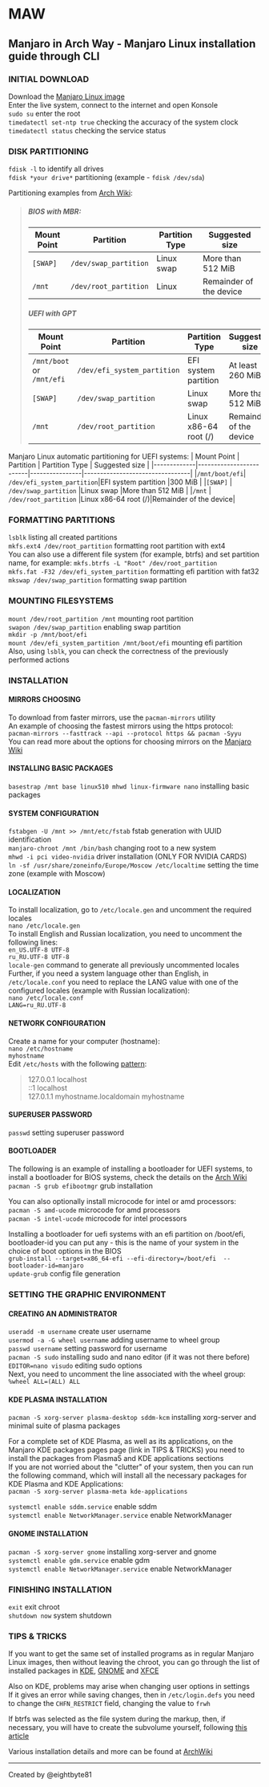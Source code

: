 # MAW
Manjaro in Arch Way - Manjaro Linux installation guide through CLI
---
### INITIAL DOWNLOAD
Download the [Manjaro Linux image](https://manjaro.org/download/)  
Enter the live system, connect to the internet and open Konsole  
`sudo su` enter the root  
`timedatectl set-ntp true` checking the accuracy of the system clock  
`timedatectl status` checking the service status  

### DISK PARTITIONING
`fdisk -l` to identify all drives  
`fdisk *your drive*` partitioning (example - `fdisk /dev/sda`)  

Partitioning examples from [Arch Wiki](https://wiki.archlinux.org/title/Installation_guide#Example_layouts):  
>##### BIOS with MBR:
>| Mount Point | Partition 		| Partition Type | Suggested size 	   |
>|-------------|-------------------------|----------------|-------------------------|
>|   `[SWAP]`  | `/dev/swap_partition`   |   Linux swap   | More than 512 MiB       |
>|   `/mnt`    | `/dev/root_partition`   |   Linux        | Remainder of the device |
>##### UEFI with GPT
>| Mount Point | Partition 		| Partition Type | Suggested size 	   |
>|-------------|-------------------------|----------------|-------------------------|
>|`/mnt/boot` or `/mnt/efi`|`/dev/efi_system_partition`|EFI system partition |At least 260 MiB |
>|`[SWAP]`  		  | `/dev/swap_partition`     |   Linux swap        |More than 512 MiB|
>|`/mnt`    		  | `/dev/root_partition`     |Linux x86-64 root (/)| Remainder of the device|

Manjaro Linux automatic partitioning for UEFI systems:
| Mount Point | Partition 		| Partition Type | Suggested size	           |
|-------------|-------------------------|----------------|---------------------------------|
|`/mnt/boot/efi`| `/dev/efi_system_partition`|EFI system partition |300 MiB                |
|`[SWAP]`       | `/dev/swap_partition`      |Linux swap           |More than 512 MiB      |
|`/mnt`         | `/dev/root_partition`      |Linux x86-64 root (/)|Remainder of the device|

### FORMATTING PARTITIONS
`lsblk` listing all created partitions  
`mkfs.ext4 /dev/root_partition` formatting root partition with ext4  
You can also use a different file system (for example, btrfs) and set partition name, for example: `mkfs.btrfs -L "Root" /dev/root_partition`  
`mkfs.fat -F32 /dev/efi_system_partition` formatting efi partition with fat32  
`mkswap /dev/swap_partition` formatting swap partition  

### MOUNTING FILESYSTEMS
`mount /dev/root_partition /mnt` mounting root partition  
`swapon /dev/swap_partition` enabling swap partition  
`mkdir -p /mnt/boot/efi`  
`mount /dev/efi_system_partition /mnt/boot/efi` mounting efi partition  
Also, using `lsblk`, you can check the correctness of the previously performed actions  

### INSTALLATION
#### MIRRORS CHOOSING
To download from faster mirrors, use the `pacman-mirrors` utility  
An example of choosing the fastest mirrors using the https protocol:  
`pacman-mirrors --fasttrack --api --protocol https && pacman -Syyu`  
You can read more about the options for choosing mirrors on the [Manjaro Wiki](https://wiki.manjaro.org/index.php/Pacman-mirrors)  

#### INSTALLING BASIC PACKAGES
`basestrap /mnt base linux510 mhwd linux-firmware nano` installing basic packages  

#### SYSTEM CONFIGURATION
`fstabgen -U /mnt >> /mnt/etc/fstab` fstab generation with UUID identification  
`manjaro-chroot /mnt /bin/bash` changing root to a new system  
`mhwd -i pci video-nvidia` driver installation (ONLY FOR NVIDIA CARDS)  
`ln -sf /usr/share/zoneinfo/Europe/Moscow /etc/localtime` setting the time zone (example with Moscow)  

#### LOCALIZATION
To install localization, go to `/etc/locale.gen` and uncomment the required locales  
`nano /etc/locale.gen`  
To install English and Russian localization, you need to uncomment the following lines:  
`en_US.UTF-8 UTF-8`  
`ru_RU.UTF-8 UTF-8`  
`locale-gen` command to generate all previously uncommented locales  
Further, if you need a system language other than English, in `/etc/locale.conf` you need to replace the LANG value with one of the configured locales (example with Russian localization):  
`nano /etc/locale.conf`  
`LANG=ru_RU.UTF-8`  

#### NETWORK CONFIGURATION
Create a name for your computer (hostname):  
`nano /etc/hostname`  
`myhostname`  
Edit `/etc/hosts` with the following [pattern](https://wiki.archlinux.org/title/Installation_guide#Network_configuration):  
>127.0.0.1  localhost  
>::1        localhost  
>127.0.1.1  myhostname.localdomain  myhostname  

#### SUPERUSER PASSWORD
`passwd` setting superuser password  

#### BOOTLOADER
The following is an example of installing a bootloader for UEFI systems, to install a bootloader for BIOS systems, check the details on the [Arch Wiki](https://wiki.archlinux.org/title/GRUB)  
`pacman -S grub efibootmgr` grub installation  

You can also optionally install microcode for intel or amd processors:  
`pacman -S amd-ucode`  microcode for amd processors  
`pacman -S intel-ucode`  microcode for intel processors  

Installing a bootloader for uefi systems with an efi partition on /boot/efi, bootloader-id you can put any - this is the name of your system in the choice of boot options in the BIOS  
`grub-install --target=x86_64-efi --efi-directory=/boot/efi  --bootloader-id=manjaro`  
`update-grub` config file generation  

### SETTING THE GRAPHIC ENVIRONMENT
#### CREATING AN ADMINISTRATOR
`useradd -m username` create user username  
`usermod -a -G wheel username` adding username to wheel group  
`passwd username` setting password for username  
`pacman -S sudo` installing sudo and nano editor (if it was not there before)  
`EDITOR=nano visudo` editing sudo options  
Next, you need to uncomment the line associated with the wheel group:  
`%wheel ALL=(ALL) ALL`  

#### KDE PLASMA INSTALLATION
`pacman -S xorg-server plasma-desktop sddm-kcm` installing xorg-server and minimal suite of plasma packages  
  
For a complete set of KDE Plasma, as well as its applications, on the Manjaro KDE packages pages page (link in TIPS & TRICKS) you need to install the packages from Plasma5 and KDE applications sections  
If you are not worried about the "clutter" of your system, then you can run the following command, which will install all the necessary packages for KDE Plasma and KDE Applications:  
`pacman -S xorg-server plasma-meta kde-applications`  
  
`systemctl enable sddm.service` enable sddm  
`systemctl enable NetworkManager.service` enable NetworkManager  

#### GNOME INSTALLATION
`pacman -S xorg-server gnome` installing xorg-server and gnome  
`systemctl enable gdm.service` enable gdm  
`systemctl enable NetworkManager.service` enable NetworkManager  

### FINISHING INSTALLATION
`exit` exit chroot  
`shutdown now` system shutdown 

### TIPS & TRICKS
If you want to get the same set of installed programs as in regular Manjaro Linux images, then without leaving the chroot, you can go through the list of installed packages in [KDE](https://gitlab.manjaro.org/profiles-and-settings/iso-profiles/-/blob/master/manjaro/kde/Packages-Desktop), [GNOME](https://gitlab.manjaro.org/profiles-and-settings/iso-profiles/-/blob/master/manjaro/gnome/Packages-Desktop) and [XFCE](https://gitlab.manjaro.org/profiles-and-settings/iso-profiles/-/blob/master/manjaro/xfce/Packages-Desktop)  

Also on KDE, problems may arise when changing user options in settings  
If it gives an error while saving changes, then in `/etc/login.defs` you need to change the `CHFN_RESTRICT` field, changing the value to `frwh`  

If btrfs was selected as the file system during the markup, then, if necessary, you will have to create the subvolume yourself, following [this article](https://wiki.archlinux.org/title/Btrfs#Subvolumes)  

Various installation details and more can be found at [ArchWiki](https://wiki.archlinux.org/)  
  
---
Created by @eightbyte81
